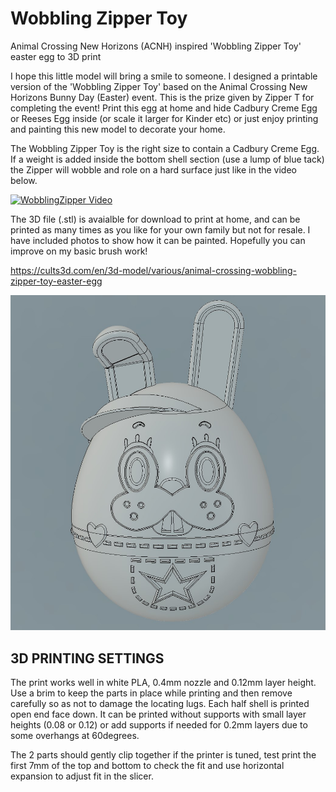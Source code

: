 # Wobbling Zipper Toy
Animal Crossing New Horizons (ACNH) inspired 'Wobbling Zipper Toy' easter egg to 3D print

I  hope this little model will bring a smile to someone. I designed a printable version of the 'Wobbling Zipper Toy' based on the Animal Crossing New Horizons Bunny Day (Easter) event. This is the prize given by Zipper T for completing the event!
Print this egg at home and hide Cadbury Creme Egg or Reeses Egg inside (or scale it larger for Kinder etc) or just enjoy printing and painting this new model to decorate your home.

The Wobbling Zipper Toy is the right size to contain a Cadbury Creme Egg. If a weight is added inside the bottom shell section (use a lump of blue tack) the Zipper will wobble and role on a hard surface just like in the video below.


[![WobblingZipper Video](https://i.ytimg.com/vi/fwrLaE-8-c8/maxresdefault.jpg)](https://www.youtube.com/watch?v=fwrLaE-8-c8 "Wobbling Zipper Video")

The 3D file (.stl) is avaialble for download to print at home, and can be printed as many times as you like for your own family but not for resale. I have included photos to show how it can be painted. Hopefully you can improve on my basic brush work!

https://cults3d.com/en/3d-model/various/animal-crossing-wobbling-zipper-toy-easter-egg

![stl view](./assets/Screenshot.jpg)

## 3D PRINTING SETTINGS

The print works well in white PLA, 0.4mm nozzle and 0.12mm layer height. Use a brim to keep the parts in place while printing and then remove carefully so as not to damage the locating lugs. Each half shell is printed open end face down. It can be printed without supports with small layer heights (0.08 or 0.12) or add supports if needed for 0.2mm layers due to some overhangs at 60degrees.

The 2 parts should gently clip together if the printer is tuned, test print the first 7mm of the top and bottom to check the fit and use horizontal expansion to adjust fit in the slicer.
